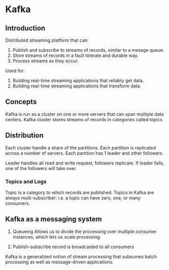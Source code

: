 # Kafka

## Introduction

Distributed streaming platform that can:
1. Publish and subscribe to streams of records, similar to a mesage queue. 
2. Store streams of records in a fault tolerate and durable way. 
3. Process streams as they occur. 

Used for:
1. Building real-time streaming applications that reliably get data.
2. Building real-time streaming applications that transform data.

## Concepts

Kafka is run as a cluster on one or more servers that can span multiple data centers. 
Kafka cluster stores streams of records in categories called topics 


## Distribution 
Each cluster handle a share of the partitions. Each partition is replicated across a number of servers. Each partition has 1 leader and other followers. 

Leader handles all read and write request, followers replicate. If leader fails, one of the followers will take over.  

### Topics and Logs
Topic is a category to which records are published. Topics in Kafka are always multi-subscriber: i.e. a topic can have zero, one, or many consumers. 


## Kafka as a messaging system
1. Queueing
Allows us to divide the processing over multiple consumer instances, which lets us scale processing. 

2. Publish-subscribe
record is broadcasted to all consumers

Kafka is a generalized notion of stream processing that subsumes batch processing as well as message-driven applications. 



